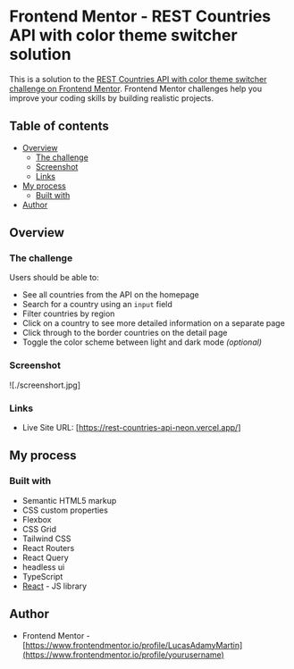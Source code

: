 # Frontend Mentor - REST Countries API with color theme switcher solution

This is a solution to the [REST Countries API with color theme switcher challenge on Frontend Mentor](https://www.frontendmentor.io/challenges/rest-countries-api-with-color-theme-switcher-5cacc469fec04111f7b848ca). Frontend Mentor challenges help you improve your coding skills by building realistic projects. 

## Table of contents

- [Overview](#overview)
  - [The challenge](#the-challenge)
  - [Screenshot](#screenshot)
  - [Links](#links)
- [My process](#my-process)
  - [Built with](#built-with)
- [Author](#author)

## Overview

### The challenge

Users should be able to:

- See all countries from the API on the homepage
- Search for a country using an `input` field
- Filter countries by region
- Click on a country to see more detailed information on a separate page
- Click through to the border countries on the detail page
- Toggle the color scheme between light and dark mode *(optional)*

### Screenshot

![./screenshort.jpg]

### Links

- Live Site URL: [https://rest-countries-api-neon.vercel.app/]

## My process

### Built with

- Semantic HTML5 markup
- CSS custom properties
- Flexbox
- CSS Grid
- Tailwind CSS
- React Routers
- React Query
- headless ui
- TypeScript
- [React](https://reactjs.org/) - JS library

## Author

- Frontend Mentor - [https://www.frontendmentor.io/profile/LucasAdamyMartin](https://www.frontendmentor.io/profile/yourusername)
